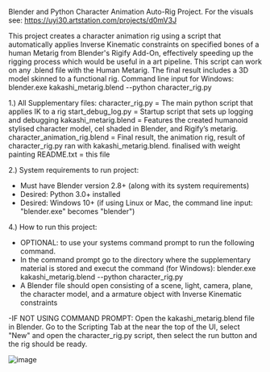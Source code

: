 Blender and Python Character Animation Auto-Rig Project.
For the visuals see: https://uyi30.artstation.com/projects/d0mV3J

This project creates a character animation rig using a script that automatically applies Inverse Kinematic constraints on specified bones of a human Metarig
from Blender's Rigify Add-On, effectively speeding up the rigging process which would be useful in a art pipeline. This script can work on any .blend file with the Human Metarig. The final result includes a 3D model skinned to a functional rig.
Command line input for Windows:
    blender.exe kakashi_metarig.blend --python character_rig.py


1.) All Supplementary files:
character_rig.py = The main python script that applies IK to a rig
start_debug_log.py = Startup script that sets up logging and debugging
kakashi_metarig.blend = Features the created humanoid stylised character model, cel shaded in Blender, and Rigify’s metarig.
character_animation_rig.blend = Final result, the animation rig, result of character_rig.py ran with kakashi_metarig.blend. finalised with weight painting
README.txt 	= this file

2.) System requirements to run project:
- Must have Blender version 2.8+ (along with its system requirements)
- Desired: Python 3.0+ installed
- Desired: Windows 10+ (if using Linux or Mac, the command line input: "blender.exe" becomes "blender")

4.) How to run this project:
- OPTIONAL: to use your systems command prompt to run the following command.
- In the command prompt go to the directory where the supplementary material is stored and execut the command (for Windows):  blender.exe kakashi_metarig.blend --python character_rig.py
- A Blender file should open consisting of a scene, light, camera, plane, the character model, and a armature object with Inverse Kinematic constraints

-IF NOT USING COMMAND PROMPT: Open the kakashi_metarig.blend file in Blender. Go to the Scripting Tab at the near the top of the UI,
 select "New" and open the character_rig.py script, then select the run button and the rig should be ready.
 
![image](https://user-images.githubusercontent.com/53986754/197952667-39fe264a-9d94-48a9-bb38-cd88ec5be39f.png)

